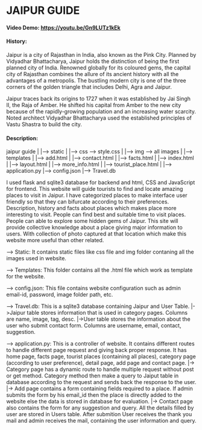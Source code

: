 # JAIPUR GUIDE
#### Video Demo:  https://youtu.be/Gn9LUTz1kEk
#### History:

Jaipur is a city of Rajasthan in India, also known as the Pink City.
Planned by Vidyadhar Bhattacharya, Jaipur holds the distinction of being the first planned city of India. Renowned globally for its coloured gems, the capital city of Rajasthan combines the allure of its ancient history with all the advantages of a metropolis. The bustling modern city is one of the three corners of the golden triangle that includes Delhi, Agra and Jaipur.

Jaipur traces back its origins to 1727 when it was established by Jai Singh II, the Raja of Amber. He shifted his capital from Amber to the new city because of the rapidly-growing population and an increasing water scarcity. Noted architect Vidyadhar Bhattacharya used the established principles of Vastu Shastra to build the city.

#### Description:

jaipur guide
    |
    |--> static
    |       |--> css --> style.css
    |       |--> img --> all images
    |
    |--> templates
    |       |--> add.html
    |       |--> contact.html
    |       |--> facts.html
    |       |--> index.html
    |       |--> layout.html
    |       |--> more_info.html
    |       |--> tourist_place.html
    |
    |--> application.py
    |--> config.json
    |--> Travel.db

I used flask and sqlite3 database for backend and html, CSS and JavaScript for frontend. This website will guide tourists to find and locate amazing places to visit in Jaipur. I have categorized places to make interface user friendly so that they can bifurcate according to their preferences. Description, history and facts about places which makes place more interesting to visit. People can find best and suitable time to visit places. People can able to explore some hidden gems of Jaipur.
This site will provide collective knowledge about a place giving major information to users. With collection of photo captured at that location which make this website more useful than other related.

--> Static: It contains static files like css file and img folder contaning all the images used in website.

--> Templates: This folder contains all the .html file which work as template for the website.

--> config.json: This file contains website configuration such as admin email-id, password, image folder path, etc.

--> Travel.db: This is a sqlite3 database containing Jaipur and User Table.
                |->Jaipur table stores information that is used in category pages. Columns are name, image, tag, desc.
                |->User table stores the information about the user who submit contact form. Columns are username, email, contact, suggestion.

--> application.py: This is a controller of website. It contains different routes to handle different page request and giving back proper response. It has home page, facts page, tourist places (containing all places), category page (according to user preference), detail page, add page and contact page.
                    |-> Category page has a dynamic route to handle multiple request without post or get method. Category method then make a query to Jaiput table in database according to the request and sends back the response to the user.
                    |-> Add page contains a form containing fields required to a place. If admin submits the form by his email_id then the place is directly added to the website else the data is stored in database for evaluation.
                    |-> Contact page also contains the form for any suggestion and query. All the details filled by user are stored in Users table. After submition User receives the thank you mail and admin receives the mail, containing the user information and query.
